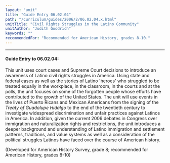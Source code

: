 ```yaml
---
layout: "unit"
title: "Guide Entry 06.02.04"
path: "/curriculum/guides/2006/2/06.02.04.x.html"
unitTitle: "Civil Rights Struggles in the Latino Community"
unitAuthor: "Judith Goodrich"
keywords: ""
recommendedFor: "Recommended for American History, grades 8-10."
---
```

<body>
<hr/>
<h4>
Guide Entry to 06.02.04:
</h4>
<p>
This unit uses court cases and Supreme Court decisions to introduce an awareness of Latino civil rights struggles in America. Using state and federal cases as well as the stories of Latino 'heroes' who struggled to be treated equally in the workplace, in the classroom, in the courts and at the polls, the unit focuses on some of the forgotten people whose efforts have contributed to the growth of the United States. The unit will use events in the lives of Puerto Ricans and Mexican Americans from the signing of the
<i>
Treaty of Guadalupe Hidalgo
</i>
to the end of the twentieth century to investigate widespread discrimination and unfair practices against Latinos in America. In addition, given the current 2006 debates in Congress over immigration and naturalization rights and restrictions, the unit introduces a deeper background and understanding of Latino immigration and settlement patterns, traditions, and value systems as well as a consideration of the political struggles Latinos have faced over the course of American history.
</p>
<p>
(Developed for American History Survey, grade 8; recommended for American History, grades 8-10)
</p>
</body>
